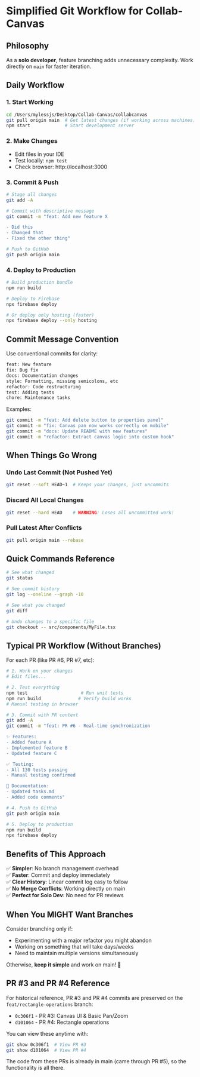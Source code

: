 # Simplified Git Workflow for Collab-Canvas

## Philosophy
As a **solo developer**, feature branching adds unnecessary complexity. Work directly on `main` for faster iteration.

## Daily Workflow

### 1. Start Working
```bash
cd /Users/mylessjs/Desktop/Collab-Canvas/collabcanvas
git pull origin main  # Get latest changes (if working across machines)
npm start             # Start development server
```

### 2. Make Changes
- Edit files in your IDE
- Test locally: `npm test`
- Check browser: http://localhost:3000

### 3. Commit & Push
```bash
# Stage all changes
git add -A

# Commit with descriptive message
git commit -m "feat: Add new feature X

- Did this
- Changed that
- Fixed the other thing"

# Push to GitHub
git push origin main
```

### 4. Deploy to Production
```bash
# Build production bundle
npm run build

# Deploy to Firebase
npx firebase deploy

# Or deploy only hosting (faster)
npx firebase deploy --only hosting
```

## Commit Message Convention

Use conventional commits for clarity:

```bash
feat: New feature
fix: Bug fix
docs: Documentation changes
style: Formatting, missing semicolons, etc
refactor: Code restructuring
test: Adding tests
chore: Maintenance tasks
```

Examples:
```bash
git commit -m "feat: Add delete button to properties panel"
git commit -m "fix: Canvas pan now works correctly on mobile"
git commit -m "docs: Update README with new features"
git commit -m "refactor: Extract canvas logic into custom hook"
```

## When Things Go Wrong

### Undo Last Commit (Not Pushed Yet)
```bash
git reset --soft HEAD~1  # Keeps your changes, just uncommits
```

### Discard All Local Changes
```bash
git reset --hard HEAD    # WARNING: Loses all uncommitted work!
```

### Pull Latest After Conflicts
```bash
git pull origin main --rebase
```

## Quick Commands Reference

```bash
# See what changed
git status

# See commit history
git log --oneline --graph -10

# See what you changed
git diff

# Undo changes to a specific file
git checkout -- src/components/MyFile.tsx
```

## Typical PR Workflow (Without Branches)

For each PR (like PR #6, PR #7, etc):

```bash
# 1. Work on your changes
# Edit files...

# 2. Test everything
npm test                    # Run unit tests
npm run build              # Verify build works
# Manual testing in browser

# 3. Commit with PR context
git add -A
git commit -m "feat: PR #6 - Real-time synchronization

✨ Features:
- Added feature A
- Implemented feature B
- Updated feature C

✅ Testing:
- All 130 tests passing
- Manual testing confirmed

📝 Documentation:
- Updated tasks.md
- Added code comments"

# 4. Push to GitHub
git push origin main

# 5. Deploy to production
npm run build
npx firebase deploy
```

## Benefits of This Approach

✅ **Simpler**: No branch management overhead  
✅ **Faster**: Commit and deploy immediately  
✅ **Clear History**: Linear commit log easy to follow  
✅ **No Merge Conflicts**: Working directly on main  
✅ **Perfect for Solo Dev**: No need for PR reviews  

## When You MIGHT Want Branches

Consider branching only if:
- Experimenting with a major refactor you might abandon
- Working on something that will take days/weeks
- Need to maintain multiple versions simultaneously

Otherwise, **keep it simple** and work on main! 🚀

## PR #3 and PR #4 Reference

For historical reference, PR #3 and PR #4 commits are preserved on the `feat/rectangle-operations` branch:
- `0c306f1` - PR #3: Canvas UI & Basic Pan/Zoom
- `d101064` - PR #4: Rectangle operations

You can view these anytime with:
```bash
git show 0c306f1  # View PR #3
git show d101064  # View PR #4
```

The code from these PRs is already in main (came through PR #5), so the functionality is all there.

